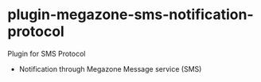 # plugin-megazone-sms-notification-protocol

Plugin for SMS Protocol
- Notification through Megazone Message service (SMS)


